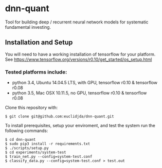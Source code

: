 # dnn-quant

Tool for building deep / recurrent neural network models for systematic fundamental investing.

## Installation and Setup

You will need to have a working installation of tensorflow for your platform.
See https://www.tensorflow.org/versions/r0.10/get_started/os_setup.html

### Tested platforms include:
- python 3.4, Ubuntu 14.04.5 LTS, with GPU, tensorflow r0.10 & tensorflow r0.08
- python 3.5, Mac OSX 10.11.5, no GPU, tensorflow r0.10 & tensorflow r0.08

Clone this repository with:

```shell
$ git clone git@github.com:euclidjda/dnn-quant.git
```

To install prerequisites, setup your enviroment, and test the system run the following commands:

```shell
$ cd dnn-quant
$ sudo pip3 install -r requirements.txt
$ ./scripts/setup.py
$ cd experiments/system-test
$ train_net.py --config=system-test.conf
$ classify_data.py --config=system-test.conf > test.out 
```
